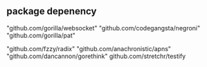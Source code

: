 
## package depenency

  "github.com/gorilla/websocket"
  "github.com/codegangsta/negroni"
  "github.com/gorilla/pat"

  "github.com/fzzy/radix"
  "github.com/anachronistic/apns"
  "github.com/dancannon/gorethink"
  github.com/stretchr/testify